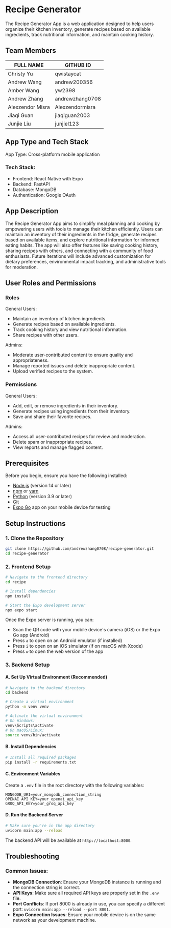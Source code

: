 # Recipe Generator

The Recipe Generator App is a web application designed to help users organize their kitchen inventory, generate recipes based on available ingredients, track nutritional information, and maintain cooking history.

## Team Members 
|    FULL NAME     |    GITHUB ID    |
| ---------------- | --------------- |
| Christy Yu       | qwistaycat      |
| Andrew Wang      | andrew200356    |
| Amber Wang       | yw2398          |
| Andrew Zhang     | andrewzhang0708 |
| Alexzendor Misra | Alexzendormisra |
| Jiaqi Guan       | jiaqiguan2003   |
| Junjie Liu       | junjiel123      |

## App Type and Tech Stack
App Type: Cross-platform mobile application

### Tech Stack:
- Frontend: React Native with Expo
- Backend: FastAPI
- Database: MongoDB
- Authentication: Google OAuth

## App Description
The Recipe Generator App aims to simplify meal planning and cooking by empowering users with tools to manage their kitchen efficiently. Users can maintain an inventory of their ingredients in the fridge, generate recipes based on available items, and explore nutritional information for informed eating habits. The app will also offer features like saving cooking history, sharing recipes with others, and connecting with a community of food enthusiasts. Future iterations will include advanced customization for dietary preferences, environmental impact tracking, and administrative tools for moderation.

## User Roles and Permissions
### Roles

General Users:
- Maintain an inventory of kitchen ingredients.
- Generate recipes based on available ingredients.
- Track cooking history and view nutritional information.
- Share recipes with other users.

Admins:
- Moderate user-contributed content to ensure quality and appropriateness.
- Manage reported issues and delete inappropriate content.
- Upload verified recipes to the system.

### Permissions
General Users:
- Add, edit, or remove ingredients in their inventory.
- Generate recipes using ingredients from their inventory.
- Save and share their favorite recipes.

Admins:
- Access all user-contributed recipes for review and moderation.
- Delete spam or inappropriate recipes.
- View reports and manage flagged content.

## Prerequisites
Before you begin, ensure you have the following installed:
- [Node.js](https://nodejs.org/) (version 14 or later)
- [npm](https://www.npmjs.com/) or [yarn](https://yarnpkg.com/)
- [Python](https://www.python.org/) (version 3.9 or later)
- [Git](https://git-scm.com/)
- [Expo Go](https://expo.dev/go) app on your mobile device for testing

## Setup Instructions

### 1. Clone the Repository
```bash
git clone https://github.com/andrewzhang0708/recipe-generator.git
cd recipe-generator
```

### 2. Frontend Setup
```bash
# Navigate to the frontend directory
cd recipe

# Install dependencies
npm install

# Start the Expo development server
npx expo start
```

Once the Expo server is running, you can:
- Scan the QR code with your mobile device's camera (iOS) or the Expo Go app (Android)
- Press `a` to open on an Android emulator (if installed)
- Press `i` to open on an iOS simulator (if on macOS with Xcode)
- Press `w` to open the web version of the app

### 3. Backend Setup

#### A. Set Up Virtual Environment (Recommended)
```bash
# Navigate to the backend directory
cd backend

# Create a virtual environment
python -m venv venv

# Activate the virtual environment
# On Windows:
venv\Scripts\activate
# On macOS/Linux:
source venv/bin/activate
```

#### B. Install Dependencies
```bash
# Install all required packages
pip install -r requirements.txt
```

#### C. Environment Variables
Create a `.env` file in the root directory with the following variables:
```
MONGODB_URI=your_mongodb_connection_string
OPENAI_API_KEY=your_openai_api_key
GROQ_API_KEY=your_groq_api_key
```

#### D. Run the Backend Server
```bash
# Make sure you're in the app directory
uvicorn main:app --reload
```

The backend API will be available at `http://localhost:8000`. 

## Troubleshooting

### Common Issues:
- **MongoDB Connection**: Ensure your MongoDB instance is running and the connection string is correct.
- **API Keys**: Make sure all required API keys are properly set in the `.env` file.
- **Port Conflicts**: If port 8000 is already in use, you can specify a different port: `uvicorn main:app --reload --port 8001`.
- **Expo Connection Issues**: Ensure your mobile device is on the same network as your development machine.
